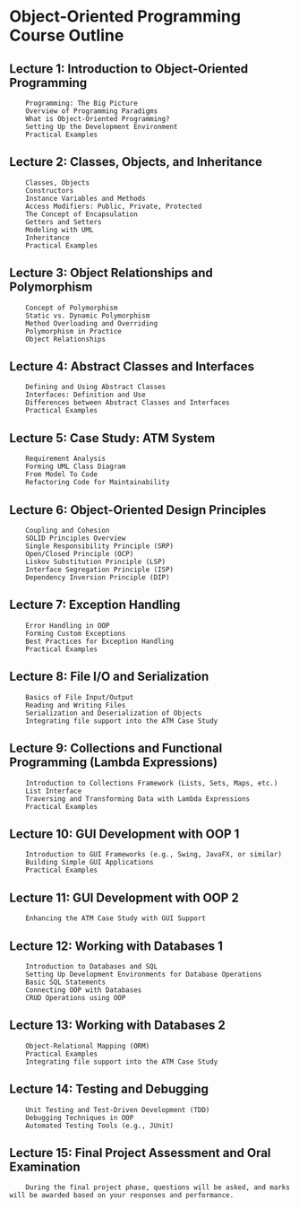 # Object-Oriented Programming Course Outline
## Lecture 1: Introduction to Object-Oriented Programming
        Programming: The Big Picture
        Overview of Programming Paradigms
        What is Object-Oriented Programming?
        Setting Up the Development Environment
        Practical Examples
## Lecture 2: Classes, Objects, and Inheritance
        Classes, Objects
        Constructors
        Instance Variables and Methods
        Access Modifiers: Public, Private, Protected
        The Concept of Encapsulation
        Getters and Setters
        Modeling with UML
        Inheritance
        Practical Examples
## Lecture 3: Object Relationships and Polymorphism
        Concept of Polymorphism
        Static vs. Dynamic Polymorphism
        Method Overloading and Overriding
        Polymorphism in Practice
        Object Relationships
## Lecture 4: Abstract Classes and Interfaces
        Defining and Using Abstract Classes
        Interfaces: Definition and Use
        Differences between Abstract Classes and Interfaces
        Practical Examples
## Lecture 5: Case Study: ATM System
        Requirement Analysis
        Forming UML Class Diagram
        From Model To Code
        Refactoring Code for Maintainability
## Lecture 6: Object-Oriented Design Principles
        Coupling and Cohesion
        SOLID Principles Overview
        Single Responsibility Principle (SRP)
        Open/Closed Principle (OCP)
        Liskov Substitution Principle (LSP)
        Interface Segregation Principle (ISP)
        Dependency Inversion Principle (DIP)
## Lecture 7: Exception Handling
        Error Handling in OOP
        Forming Custom Exceptions
        Best Practices for Exception Handling
        Practical Examples
## Lecture 8: File I/O and Serialization
        Basics of File Input/Output
        Reading and Writing Files
        Serialization and Deserialization of Objects
        Integrating file support into the ATM Case Study
## Lecture 9: Collections and Functional Programming (Lambda Expressions)
        Introduction to Collections Framework (Lists, Sets, Maps, etc.)
        List Interface
        Traversing and Transforming Data with Lambda Expressions
        Practical Examples
## Lecture 10: GUI Development with OOP 1
        Introduction to GUI Frameworks (e.g., Swing, JavaFX, or similar)
        Building Simple GUI Applications
        Practical Examples
## Lecture 11: GUI Development with OOP 2
        Enhancing the ATM Case Study with GUI Support
## Lecture 12: Working with Databases 1
        Introduction to Databases and SQL
        Setting Up Development Environments for Database Operations
        Basic SQL Statements
        Connecting OOP with Databases
        CRUD Operations using OOP
## Lecture 13: Working with Databases 2
        Object-Relational Mapping (ORM)
        Practical Examples
        Integrating file support into the ATM Case Study
## Lecture 14: Testing and Debugging
        Unit Testing and Test-Driven Development (TDD)
        Debugging Techniques in OOP
        Automated Testing Tools (e.g., JUnit)
## Lecture 15: Final Project Assessment and Oral Examination
        During the final project phase, questions will be asked, and marks will be awarded based on your responses and performance.
